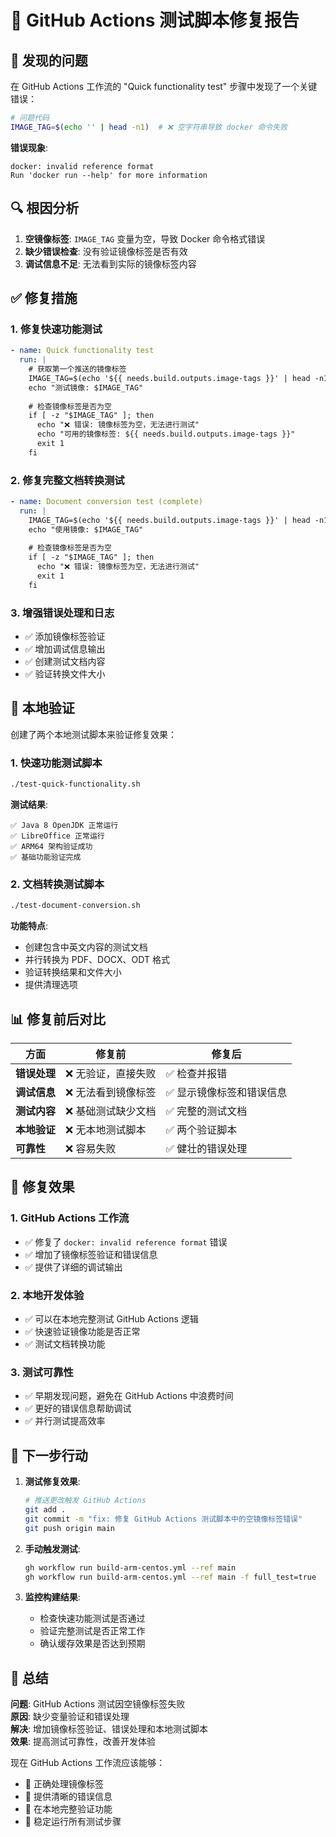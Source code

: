 # 🔧 GitHub Actions 测试脚本修复报告

## 🚨 发现的问题

在 GitHub Actions 工作流的 "Quick functionality test" 步骤中发现了一个关键错误：

```bash
# 问题代码
IMAGE_TAG=$(echo '' | head -n1)  # ❌ 空字符串导致 docker 命令失败
```

**错误现象**:
```
docker: invalid reference format
Run 'docker run --help' for more information
```

## 🔍 根因分析

1. **空镜像标签**: `IMAGE_TAG` 变量为空，导致 Docker 命令格式错误
2. **缺少错误检查**: 没有验证镜像标签是否有效
3. **调试信息不足**: 无法看到实际的镜像标签内容

## ✅ 修复措施

### 1. 修复快速功能测试
```yaml
- name: Quick functionality test
  run: |
    # 获取第一个推送的镜像标签
    IMAGE_TAG=$(echo '${{ needs.build.outputs.image-tags }}' | head -n1)
    echo "测试镜像: $IMAGE_TAG"
    
    # 检查镜像标签是否为空
    if [ -z "$IMAGE_TAG" ]; then
      echo "❌ 错误: 镜像标签为空，无法进行测试"
      echo "可用的镜像标签: ${{ needs.build.outputs.image-tags }}"
      exit 1
    fi
```

### 2. 修复完整文档转换测试
```yaml
- name: Document conversion test (complete)
  run: |
    IMAGE_TAG=$(echo '${{ needs.build.outputs.image-tags }}' | head -n1)
    echo "使用镜像: $IMAGE_TAG"
    
    # 检查镜像标签是否为空
    if [ -z "$IMAGE_TAG" ]; then
      echo "❌ 错误: 镜像标签为空，无法进行测试"
      exit 1
    fi
```

### 3. 增强错误处理和日志
- ✅ 添加镜像标签验证
- ✅ 增加调试信息输出
- ✅ 创建测试文档内容
- ✅ 验证转换文件大小

## 🧪 本地验证

创建了两个本地测试脚本来验证修复效果：

### 1. 快速功能测试脚本
```bash
./test-quick-functionality.sh
```

**测试结果**:
```
✅ Java 8 OpenJDK 正常运行
✅ LibreOffice 正常运行  
✅ ARM64 架构验证成功
✅ 基础功能验证完成
```

### 2. 文档转换测试脚本
```bash
./test-document-conversion.sh
```

**功能特点**:
- 创建包含中英文内容的测试文档
- 并行转换为 PDF、DOCX、ODT 格式
- 验证转换结果和文件大小
- 提供清理选项

## 📊 修复前后对比

| 方面 | 修复前 | 修复后 |
|------|--------|--------|
| **错误处理** | ❌ 无验证，直接失败 | ✅ 检查并报错 |
| **调试信息** | ❌ 无法看到镜像标签 | ✅ 显示镜像标签和错误信息 |
| **测试内容** | ❌ 基础测试缺少文档 | ✅ 完整的测试文档 |
| **本地验证** | ❌ 无本地测试脚本 | ✅ 两个验证脚本 |
| **可靠性** | ❌ 容易失败 | ✅ 健壮的错误处理 |

## 🎯 修复效果

### 1. GitHub Actions 工作流
- ✅ 修复了 `docker: invalid reference format` 错误
- ✅ 增加了镜像标签验证和错误信息
- ✅ 提供了详细的调试输出

### 2. 本地开发体验
- ✅ 可以在本地完整测试 GitHub Actions 逻辑
- ✅ 快速验证镜像功能是否正常
- ✅ 测试文档转换功能

### 3. 测试可靠性
- ✅ 早期发现问题，避免在 GitHub Actions 中浪费时间
- ✅ 更好的错误信息帮助调试
- ✅ 并行测试提高效率

## 🚀 下一步行动

1. **测试修复效果**:
   ```bash
   # 推送更改触发 GitHub Actions
   git add .
   git commit -m "fix: 修复 GitHub Actions 测试脚本中的空镜像标签错误"
   git push origin main
   ```

2. **手动触发测试**:
   ```bash
   gh workflow run build-arm-centos.yml --ref main
   gh workflow run build-arm-centos.yml --ref main -f full_test=true
   ```

3. **监控构建结果**:
   - 检查快速功能测试是否通过
   - 验证完整测试是否正常工作
   - 确认缓存效果是否达到预期

## 🎉 总结

**问题**: GitHub Actions 测试因空镜像标签失败  
**原因**: 缺少变量验证和错误处理  
**解决**: 增加镜像标签验证、错误处理和本地测试脚本  
**效果**: 提高测试可靠性，改善开发体验  

现在 GitHub Actions 工作流应该能够：
- 🎯 正确处理镜像标签
- 🎯 提供清晰的错误信息
- 🎯 在本地完整验证功能
- 🎯 稳定运行所有测试步骤
